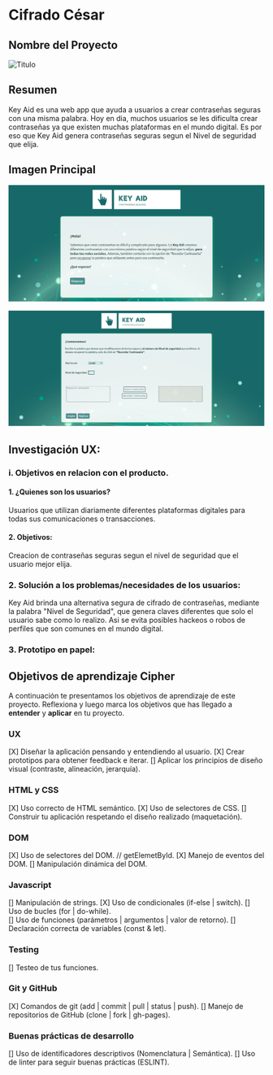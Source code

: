 # Cifrado César

## Nombre del Proyecto

![Titulo](https://andeluci.github.io/LIM011-cipher/src/img/Key-AID-LOGO.png)

## Resumen

Key Aid es una web app que ayuda a usuarios a crear contraseñas seguras con una misma palabra. Hoy en dia, muchos usuarios se les dificulta crear contraseñas ya que existen muchas plataformas en el mundo digital. Es por eso que Key Aid genera contraseñas seguras segun el Nivel de seguridad que elija.

## Imagen Principal

![01](https://github.com/andeluci/LIM011-cipher/blob/master/src/img/Pantalla_1_KeyAid.png?raw=true)

![01](https://github.com/andeluci/LIM011-cipher/blob/master/src/img/Pantalla_2_KeyAid.png?raw=true)

## Investigación UX:

### i. Objetivos en relacion con el producto.
  #### 1. ¿Quienes son los usuarios?
  Usuarios que utilizan diariamente diferentes plataformas digitales para todas sus comunicaciones o transacciones.
  #### 2. Objetivos:
  Creacion de contraseñas seguras segun el nivel de seguridad que el usuario mejor elija.

### 2. Solución a los problemas/necesidades de los usuarios:
Key Aid brinda una alternativa segura de cifrado de contraseñas, mediante la palabra "Nivel de Seguridad", que genera claves diferentes que solo el usuario sabe como lo realizo. Asi se evita posibles hackeos o robos de perfiles que son comunes en el mundo digital.

### 3. Prototipo en papel:

## Objetivos de aprendizaje Cipher

A continuación te presentamos los objetivos de aprendizaje de este proyecto. Reflexiona y luego marca los objetivos que has llegado a **entender** y **aplicar** en tu proyecto.

### UX

[X] Diseñar la aplicación pensando y entendiendo al usuario.
[X] Crear prototipos para obtener feedback e iterar.
[] Aplicar los principios de diseño visual (contraste, alineación, jerarquía).

### HTML y CSS

[X] Uso correcto de HTML semántico.
[X] Uso de selectores de CSS.
[] Construir tu aplicación respetando el diseño realizado (maquetación).

### DOM

[X] Uso de selectores del DOM. // getElemetById.
[X] Manejo de eventos del DOM.
[] Manipulación dinámica del DOM.

### Javascript

[] Manipulación de strings.
[X] Uso de condicionales (if-else | switch).
[] Uso de bucles (for | do-while).	
[] Uso de funciones (parámetros | argumentos | valor de retorno).
[] Declaración correcta de variables (const & let).

### Testing
[] Testeo de tus funciones.

### Git y GitHub
[X] Comandos de git (add | commit | pull | status | push).
[] Manejo de repositorios de GitHub (clone | fork | gh-pages).

### Buenas prácticas de desarrollo
[] Uso de identificadores descriptivos (Nomenclatura | Semántica).
[] Uso de linter para seguir buenas prácticas (ESLINT).
